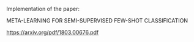 Implementation of the paper:

META-LEARNING FOR SEMI-SUPERVISED FEW-SHOT CLASSIFICATION

https://arxiv.org/pdf/1803.00676.pdf
